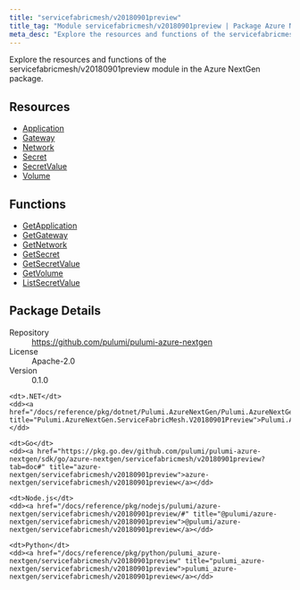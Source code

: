 ```yaml
---
title: "servicefabricmesh/v20180901preview"
title_tag: "Module servicefabricmesh/v20180901preview | Package Azure NextGen"
meta_desc: "Explore the resources and functions of the servicefabricmesh/v20180901preview module in the Azure NextGen package."
---
```


<!-- WARNING: this file was generated by Pulumi Docs Generator. -->
<!-- Do not edit by hand unless you're certain you know what you are doing! -->

Explore the resources and functions of the servicefabricmesh/v20180901preview module in the Azure NextGen package.

<h2 id="resources">Resources</h2>
<ul class="api">
    <li><a href="application" title="Application"><span class="symbol resource"></span>Application</a></li>
    <li><a href="gateway" title="Gateway"><span class="symbol resource"></span>Gateway</a></li>
    <li><a href="network" title="Network"><span class="symbol resource"></span>Network</a></li>
    <li><a href="secret" title="Secret"><span class="symbol resource"></span>Secret</a></li>
    <li><a href="secretvalue" title="SecretValue"><span class="symbol resource"></span>SecretValue</a></li>
    <li><a href="volume" title="Volume"><span class="symbol resource"></span>Volume</a></li>
</ul>

<h2 id="functions">Functions</h2>
<ul class="api">
    <li><a href="getapplication" title="GetApplication"><span class="symbol function"></span>GetApplication</a></li>
    <li><a href="getgateway" title="GetGateway"><span class="symbol function"></span>GetGateway</a></li>
    <li><a href="getnetwork" title="GetNetwork"><span class="symbol function"></span>GetNetwork</a></li>
    <li><a href="getsecret" title="GetSecret"><span class="symbol function"></span>GetSecret</a></li>
    <li><a href="getsecretvalue" title="GetSecretValue"><span class="symbol function"></span>GetSecretValue</a></li>
    <li><a href="getvolume" title="GetVolume"><span class="symbol function"></span>GetVolume</a></li>
    <li><a href="listsecretvalue" title="ListSecretValue"><span class="symbol function"></span>ListSecretValue</a></li>
</ul>

<h2 id="package-details">Package Details</h2>
<dl class="package-details">
	<dt>Repository</dt>
	<dd><a href="https://github.com/pulumi/pulumi-azure-nextgen">https://github.com/pulumi/pulumi-azure-nextgen</a></dd>
	<dt>License</dt>
	<dd>Apache-2.0</dd>
	<dt>Version</dt>
	<dd>0.1.0</dd>
</dl>



<dl class="tabular">

    <dt>.NET</dt>
    <dd><a href="/docs/reference/pkg/dotnet/Pulumi.AzureNextGen/Pulumi.AzureNextGen.ServiceFabricMesh.V20180901Preview.html" title="Pulumi.AzureNextGen.ServiceFabricMesh.V20180901Preview">Pulumi.AzureNextGen.ServiceFabricMesh.V20180901Preview</a></dd>

    <dt>Go</dt>
    <dd><a href="https://pkg.go.dev/github.com/pulumi/pulumi-azure-nextgen/sdk/go/azure-nextgen/servicefabricmesh/v20180901preview?tab=doc#" title="azure-nextgen/servicefabricmesh/v20180901preview">azure-nextgen/servicefabricmesh/v20180901preview</a></dd>

    <dt>Node.js</dt>
    <dd><a href="/docs/reference/pkg/nodejs/pulumi/azure-nextgen/servicefabricmesh/v20180901preview/#" title="@pulumi/azure-nextgen/servicefabricmesh/v20180901preview">@pulumi/azure-nextgen/servicefabricmesh/v20180901preview</a></dd>

    <dt>Python</dt>
    <dd><a href="/docs/reference/pkg/python/pulumi_azure-nextgen/servicefabricmesh/v20180901preview" title="pulumi_azure-nextgen/servicefabricmesh/v20180901preview">pulumi_azure-nextgen/servicefabricmesh/v20180901preview</a></dd>

</dl>

